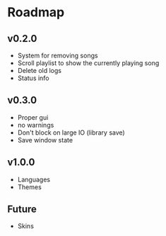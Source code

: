 # Roadmap

## v0.2.0
- System for removing songs
- Scroll playlist to show the currently playing song
- Delete old logs
- Status info

## v0.3.0
- Proper gui
- no warnings
- Don't block on large IO (library save)
- Save window state

## v1.0.0
- Languages
- Themes

## Future
- Skins
